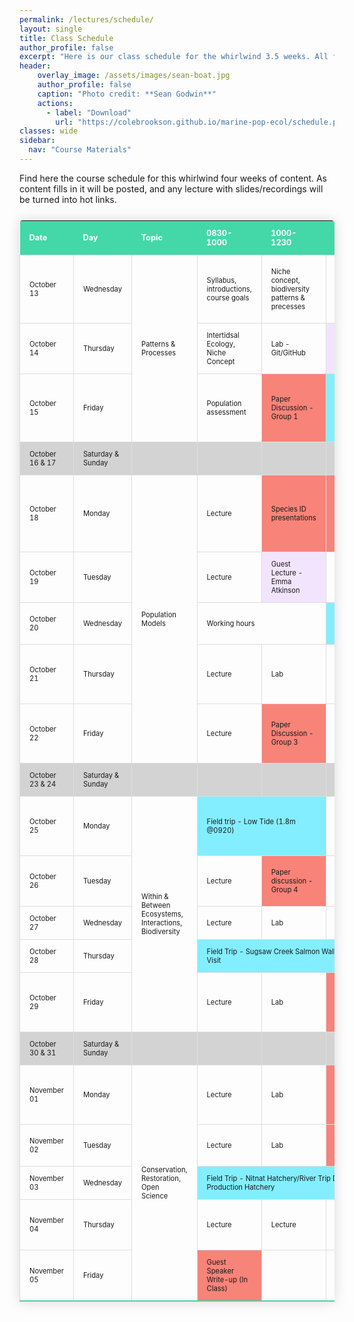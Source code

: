 ```yaml
---
permalink: /lectures/schedule/
layout: single
title: Class Schedule
author_profile: false
excerpt: "Here is our class schedule for the whirlwind 3.5 weeks. All field trips, guest lectures, and due dates are set, lecture/lab topics might change. The lecture/lab topics for the week will be updated at latest the weekend before."
header:
    overlay_image: /assets/images/sean-boat.jpg
    author_profile: false
    caption: "Photo credit: **Sean Godwin**"
    actions:
      - label: "Download"
        url: "https://colebrookson.github.io/marine-pop-ecol/schedule.pdf"
classes: wide
sidebar:
  nav: "Course Materials"
---
```


Find here the course schedule for this whirlwind four weeks of content. As content fills in it will be posted, and any lecture with slides/recordings will be turned into hot links. 
<style>
  .schedule-table {
    border-collapse: collapse;
    border: 1px #ffffff;
    margin: 25px 0;
    min-width: 500px;
    border-radius: 5px 5px 0 0;
    overflow: hidden;
    box-shadow: 0 0 20px rgba(0, 0, 0, 0.15);
  }

  .schedule-table thead tr {
    background-color: #44d7a8;
    color: #ffffff;
    text-align: left;
    font-weight: bold;
  }

  .schedule-table th {
    padding: 12px 15px;
    font-size: 0.8em;
  }

  .schedule-table td {
    border: 1px solid #dddddd;
    padding: 12px 15px;
    font-size: 0.7em;
  }

  .schedule-table tbody tr {
    border-bottom: 1px solid #dddddd;
  }

  .schedule-table tbody tr:last-of-type {
    border-bottom: 2px solid #44d7a8;
  }

  .schedule-tabletr:hover { background: #bebebe; }
  td a { 
      padding: 1px; 
  }
</style>

<table class="schedule-table">
    <thead>
        <tr>
            <th width=100>Date</th>
            <th width=100>Day</th>
            <th width=100>Topic</th>
            <th width=100>0830-1000</th>
            <th width=100>1000-1230</th>
            <th width=100>1400-1600</th>
            <th width=100>1600-1800</th>
            <th width=100>Reading</th>
            <th width=100>Items Due</th>
        </tr>
    </thead>
    <tbody>
        <tr>
            <td>October 13</td>
            <td>Wednesday</td>
            <td rowspan="3">Patterns & Processes</td>
            <td>Syllabus, introductions, course goals </td>
            <td>Niche concept, biodiversity patterns & precesses</td>
            <td>Lab - ID Assignment</td>
            <td> </td>
            <td>Reading 1 - Harley (2011)</td>
            <td style="background-color: #f88379">Sign up for paper discussion groups & dates due @23:59</td>
        </tr>
        <tr>
            <td>October 14</td>
            <td>Thursday</td>
            <td>Intertidsal Ecology, Niche Concept</td>
            <td>Lab - Git/GitHub</td>
            <td style="background-color: #f2e4fd">Guest Lecture - Dr. Shannon Hennessey</td>
            <td>ADA</td>
            <td> </td>
            <td></td>
        </tr>
        <tr>
            <td>October 15</td>
            <td>Friday </td>
            <td>Population assessment</td>
            <td style="background-color: #f88379"> Paper Discussion - Group 1</td>
            <td colspan="2" style="background-color: #83eeff">Field trip - Low Tide (1.6m tide @15:30)</td>
            <td> Reading 2 - Bernhardt & O'Connor (2021)</td>
            <td style="background-color: #f88379"> Github Classroom Assignment due @23:59</td>
        </tr>
        <tr style="background-color:#d3d3d3">
            <td>October 16 & 17</td>
            <td>Saturday & Sunday</td>
            <td></td>
            <td></td>
            <td></td>
            <td></td>
            <td></td>
            <td></td>
            <td></td>
        </tr>
        <tr>
            <td>October 18</td>
            <td>Monday</td>
            <td rowspan="5">Population Models </td>
            <td>Lecture</td>
            <td style="background-color: #f88379">Species ID presentations</td>
            <td style="background-color: #f88379">Paper Discussion - Group 2</td>
            <td> </td>
            <td> Reading 3 - Crouse et al. (1987)</td>
            <td style="background-color: #f88379">ID Assignment due; Group 1 Paper Summary due @17:00</td>
        </tr>
        <tr>
            <td>October 19</td>
            <td>Tuesday</td>
            <td>Lecture</td>
            <td style="background-color: #f2e4fd">Guest Lecture - Emma Atkinson</td>
            <td>Lecture</td>
            <td>ADA</td>
            <td> </td>
            <td> </td>
        </tr>
        <tr>
            <td>October 20</td>
            <td>Wednesday</td>
            <td colspan="2"> Working hours</td>
            <td style="background-color: #83eeff">Field trip - Historical Society</td>
            <td>DS</td>
            <td></td>
            <td> </td>
        </tr>
        <tr>
            <td>October 21</td>
            <td>Thursday</td>
            <td>Lecture</td>
            <td>Lab</td>
            <td></td>
            <td>ADA</td>
            <td> </td>
            <td style="background-color: #f88379">Group 2 Reading Summary due @19:00</td>
        </tr>
        <tr>
            <td>October 22</td>
            <td>Friday</td>
            <td>Lecture</td>
            <td style="background-color: #f88379">Paper Discussion - Group 3</td>
            <td>Lab</td>
            <td> </td>
            <td> Reading 4 - Godwin et al. (2021)</td>
            <td style="background-color: #f88379">Population Model Proposal due @17:00</td>
        </tr>
        <tr style="background-color:#d3d3d3">
            <td>October 23 & 24</td>
            <td>Saturday & Sunday</td>
            <td></td>
            <td></td>
            <td></td>
            <td></td>
            <td></td>
            <td></td>
            <td></td>
        </tr>
        <tr>
            <td>October 25</td>
            <td>Monday</td>
            <td rowspan="5">Within & Between Ecosystems, Interactions, Biodiversity</td>
            <td colspan="2" style="background-color: #83eeff">Field trip - Low Tide (1.8m @0920)</td>
            <td>Lab</td>
            <td></td>
            <td> </td>
            <td style="background-color: #f88379">Group 3 Reading Summary due @19:00</td>
        </tr>
        <tr>
            <td>October 26</td>
            <td>Tuesday</td>
            <td>Lecture</td>
            <td style="background-color: #f88379">Paper discussion - Group 4</td>
            <td>Lab</td>
            <td>ADA</td>
            <td> Reading 5 - Reid et al. (2021)</td>
            <td style="background-color: #f88379">Population assignment due @23:59</td>
        </tr>
        <tr>
            <td>October 27</td>
            <td>Wednesday</td>
            <td>Lecture</td>
            <td>Lab</td>
            <td></td>
            <td> DS</td>
            <td> </td>
            <td></td>
        </tr>
        <tr>
            <td>October 28</td>
            <td>Thursday</td>
            <td colspan="3" style="background-color: #83eeff">Field Trip - Sugsaw Creek Salmon Walk & Hatchery Visit</td>
            <td>ADA</td>
            <td> </td>
            <td></td>
        </tr>
        <tr>
            <td>October 29</td>
            <td>Friday</td>
            <td>Lecture</td>
            <td>Lab</td>
            <td style="background-color: #f88379">Paper discussion - Group 5</td>
            <td></td>
            <td> Reading 6 - Beltran et al. (2020)</td>
            <td style="background-color: #f88379">Group 4 Reading Summary due @17:00</td>
        </tr>
        <tr style="background-color:#d3d3d3">
            <td>October 30 & 31</td>
            <td>Saturday & Sunday</td>
            <td></td>
            <td></td>
            <td></td>
            <td></td>
            <td></td>
            <td></td>
            <td></td>
        </tr>
        <tr>
            <td>November 01</td>
            <td>Monday</td>
            <td rowspan="5">Conservation, Restoration, Open Science</td>
            <td>Lecture</td>
            <td>Lab</td>
            <td style="background-color: #f88379">Sampling Assignment Presentations</td>
            <td> </td>
            <td> </td>
            <td style="background-color: #f88379">Group 5 Reading Summary due @17:00</td>
        </tr>
        <tr>
            <td>November 02</td>
            <td>Tuesday</td>
            <td>Lecture</td>
            <td>Lab</td>
            <td style="background-color: #f88379">Paper discussion - Group 6</td>
            <td>ADA</td>
            <td> </td>
            <td></td>
        </tr>
        <tr>
            <td>November 03</td>
            <td>Wednesday</td>
            <td colspan="3" style="background-color: #83eeff">Field Trip - Nitnat Hatchery/River Trip DFO Production Hatchery</td>
            <td> </td>
            <td> </td>
            <td></td>
        </tr>
        <tr>
            <td>November 04</td>
            <td>Thursday</td>
            <td>Lecture</td>
            <td>Lecture</td>
            <td>Lecture</td>
            <td> </td>
            <td> </td>
            <td style="background-color: #f88379">Group 6 summary due @17:00</td>
        </tr>
        <tr>
            <td>November 05</td>
            <td>Friday</td>
            <td style="background-color: #f88379">Guest Speaker Write-up (In Class)</td>
            <td></td>
            <td></td>
            <td> </td>
            <td> </td>
            <td></td>
        </tr>
    </tbody>
</table>
